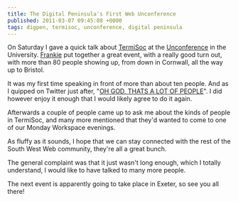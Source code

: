 ```yaml
---
title: The Digital Peninsula's First Web Unconference
published: 2011-03-07 09:45:08 +0000
tags: digpen, termisoc, unconference, digital peninsula
---
```


On Saturday I gave a quick talk about [TermiSoc](http://termisoc.org/) at the [Unconference](http://medworm.eventbrite.com/) in the University. [Frankie](https://twitter.com/#!/frankiedolan) put together a great event, with a really good turn out, with more than 80 people showing up, from down in Cornwall, all the way up to Bristol.

It was my first time speaking in front of more than about ten people. And as I quipped on Twitter just after, "[OH GOD, THATS A LOT OF PEOPLE](http://twitter.com/#!/nickcharlton/status/44047505373151232)". I did however enjoy it enough that I would likely agree to do it again.

Afterwards a couple of people came up to ask me about the kinds of people in TermiSoc, and many more mentioned that they'd wanted to come to one of our Monday Workspace evenings.

As fluffy as it sounds, I hope that we can stay connected with the rest of the South West Web community, they're all a great bunch.

The general complaint was that it just wasn't long enough, which I totally understand, I would like to have talked to many more people.

The next event is apparently going to take place in Exeter, so see you all there!

